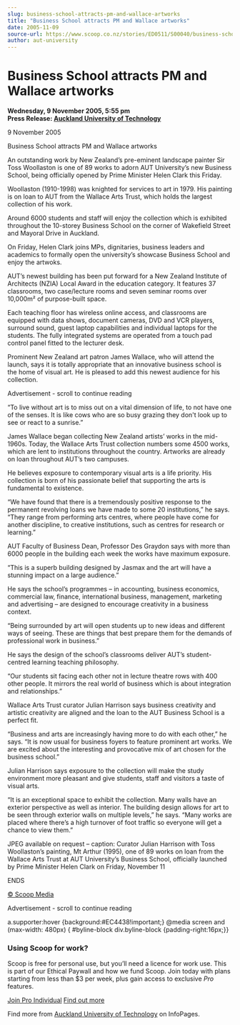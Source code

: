 ```yaml
---
slug: business-school-attracts-pm-and-wallace-artworks
title: "Business School attracts PM and Wallace artworks"
date: 2005-11-09
source-url: https://www.scoop.co.nz/stories/ED0511/S00040/business-school-attracts-pm-and-wallace-artworks.htm
author: aut-university
---
```

Business School attracts PM and Wallace artworks
================================================

**Wednesday, 9 November 2005, 5:55 pm**  
**Press Release: [Auckland University of Technology](https://info.scoop.co.nz/Auckland_University_of_Technology)**

9 November 2005

Business School attracts PM and Wallace artworks

An outstanding work by New Zealand’s pre-eminent landscape painter Sir Toss Woollaston is one of 89 works to adorn AUT University’s new Business School, being officially opened by Prime Minister Helen Clark this Friday.

Woollaston (1910-1998) was knighted for services to art in 1979. His painting is on loan to AUT from the Wallace Arts Trust, which holds the largest collection of his work.

Around 6000 students and staff will enjoy the collection which is exhibited throughout the 10-storey Business School on the corner of Wakefield Street and Mayoral Drive in Auckland.

On Friday, Helen Clark joins MPs, dignitaries, business leaders and academics to formally open the university’s showcase Business School and enjoy the artwoks.

AUT’s newest building has been put forward for a New Zealand Institute of Architects (NZIA) Local Award in the education category. It features 37 classrooms, two case/lecture rooms and seven seminar rooms over 10,000m² of purpose-built space.

Each teaching floor has wireless online access, and classrooms are equipped with data shows, document cameras, DVD and VCR players, surround sound, guest laptop capabilities and individual laptops for the students. The fully integrated systems are operated from a touch pad control panel fitted to the lecturer desk.

Prominent New Zealand art patron James Wallace, who will attend the launch, says it is totally appropriate that an innovative business school is the home of visual art. He is pleased to add this newest audience for his collection.

Advertisement - scroll to continue reading





“To live without art is to miss out on a vital dimension of life, to not have one of the senses. It is like cows who are so busy grazing they don't look up to see or react to a sunrise.”

James Wallace began collecting New Zealand artists’ works in the mid-1960s. Today, the Wallace Arts Trust collection numbers some 4500 works, which are lent to institutions throughout the country. Artworks are already on loan throughout AUT’s two campuses.

He believes exposure to contemporary visual arts is a life priority. His collection is born of his passionate belief that supporting the arts is fundamental to existence.

“We have found that there is a tremendously positive response to the permanent revolving loans we have made to some 20 institutions,” he says. “They range from performing arts centres, where people have come for another discipline, to creative institutions, such as centres for research or learning.”

AUT Faculty of Business Dean, Professor Des Graydon says with more than 6000 people in the building each week the works have maximum exposure.

“This is a superb building designed by Jasmax and the art will have a stunning impact on a large audience.”

He says the school’s programmes – in accounting, business economics, commercial law, finance, international business, management, marketing and advertising – are designed to encourage creativity in a business context.

“Being surrounded by art will open students up to new ideas and different ways of seeing. These are things that best prepare them for the demands of professional work in business.”

He says the design of the school’s classrooms deliver AUT’s student-centred learning teaching philosophy.

“Our students sit facing each other not in lecture theatre rows with 400 other people. It mirrors the real world of business which is about integration and relationships.”

Wallace Arts Trust curator Julian Harrison says business creativity and artistic creativity are aligned and the loan to the AUT Business School is a perfect fit.

“Business and arts are increasingly having more to do with each other,” he says. “It is now usual for business foyers to feature prominent art works. We are excited about the interesting and provocative mix of art chosen for the business school.”

Julian Harrison says exposure to the collection will make the study environment more pleasant and give students, staff and visitors a taste of visual arts.

“It is an exceptional space to exhibit the collection. Many walls have an exterior perspective as well as interior. The building design allows for art to be seen through exterior walls on multiple levels,” he says. “Many works are placed where there’s a high turnover of foot traffic so everyone will get a chance to view them.”

JPEG available on request – caption: Curator Julian Harrison with Toss Woollaston’s painting, Mt Arthur (1995), one of 89 works on loan from the Wallace Arts Trust at AUT University’s Business School, officially launched by Prime Minister Helen Clark on Friday, November 11

ENDS

[© Scoop Media](http://www.scoop.co.nz/about/terms.html)  

Advertisement - scroll to continue reading



a.supporter:hover {background:#EC4438!important;} @media screen and (max-width: 480px) { #byline-block div.byline-block {padding-right:16px;}}

### Using Scoop for work?

Scoop is free for personal use, but you’ll need a licence for work use. This is part of our Ethical Paywall and how we fund Scoop. Join today with plans starting from less than $3 per week, plus gain access to exclusive _Pro_ features.  
  
[Join Pro Individual](https://pro.scoop.co.nz/Individual/?from=ProIn24) [Find out more](https://pro.scoop.co.nz/using-scoop-for-work/?from=ProIn24)

Find more from [Auckland University of Technology](https://info.scoop.co.nz/Auckland_University_of_Technology) on InfoPages.